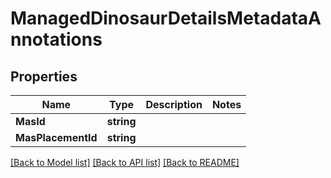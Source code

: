 # ManagedDinosaurDetailsMetadataAnnotations

## Properties

Name | Type | Description | Notes
------------ | ------------- | ------------- | -------------
**MasId** | **string** |  | 
**MasPlacementId** | **string** |  | 

[[Back to Model list]](../README.md#documentation-for-models) [[Back to API list]](../README.md#documentation-for-api-endpoints) [[Back to README]](../README.md)


